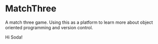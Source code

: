 # MatchThree
A match three game. Using this as a platform to learn more about object oriented programming and version control. 

Hi Soda!
